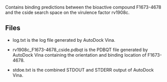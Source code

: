 Contains binding predictions between the bioactive compound F1673-4678 and the cside search space on the virulence factor rv1908c.

## Files

- log.txt is the log file generated by AutoDock Vina.

- rv1908c_F1673-4678_cside.pdbqt is the PDBQT file generated by AutoDock Vina containing the orientation and binding location of F1673-4678.

- stdoe.txt is the combined STDOUT and STDERR output of AutoDock Vina.

